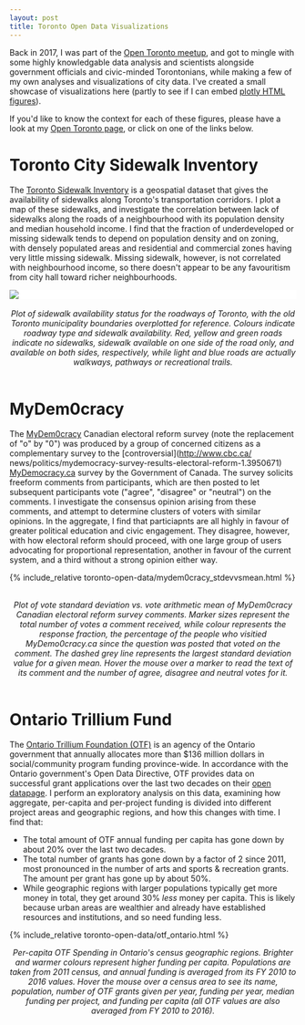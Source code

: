 ```yaml
---
layout: post
title: Toronto Open Data Visualizations
---
```


Back in 2017, I was part of the [Open Toronto meetup](https://www.meetup.com/opentoronto/?_cookie-check=KCWjzTFx54pjoUAa),
and got to mingle with some highly knowledgable data analysis and scientists
alongside government officials and civic-minded Torontonians, while making a
few of my own analyses and visualizations of city data.  I've created a small
showcase of visualizations here (partly to see if I can embed [plotly HTML
figures](https://plot.ly/python/embedding-plotly-graphs-in-HTML/)).

If you'd like to know the context for each of these figures, please have a look
at my [Open Toronto page](https://cczhu.github.io/OpenDataToronto/), or click
on one of the links below.

# Toronto City Sidewalk Inventory

The [Toronto Sidewalk Inventory](https://www.toronto.ca/city-government/data-research-maps/open-data/open-data-catalogue/#3763d352-5f0a-4385-4cec-f255d4860ea5)
is a geospatial dataset that gives the availability of sidewalks along
Toronto's transportation corridors.  I plot a map of these sidewalks, and
investigate the correlation between lack of sidewalks along the roads of a
neighbourhood with its population density and median household income.  I find
that the fraction of underdeveloped or missing sidewalk tends to depend on
population density and on zoning, with densely populated areas and residential
and commercial zones having very little missing sidewalk.  Missing sidewalk,
however, is not correlated with neighbourhood income, so there doesn't appear
to be any favouritism from city hall toward richer neighbourhoods.

<div class="container" style="width:100%; background-color:#fff;">
    <img src="{{ site.url }}/img_post/2018-09-05-toronto-open-data/toronto_sidewalks.png">
</div>
&nbsp;
<center>
<i>Plot of sidewalk availability status for the roadways of Toronto, with the
old Toronto municipality boundaries overplotted for reference.  Colours
indicate roadway type and sidewalk availability.  Red, yellow and green roads
indicate no sidewalks, sidewalk available on one side of the road only, and
available on both sides, respectively, while light and blue roads are actually
walkways, pathways or recreational trails.</i>
</center>
&nbsp;

# MyDem0cracy

The [MyDem0cracy](https://mydem0cracy.ca/) Canadian electoral reform survey 
(note the replacement of "o" by "0") was produced by a group of concerned
citizens as a complementary survey to the [controversial](http://www.cbc.ca/
news/politics/mydemocracy-survey-results-electoral-reform-1.3950671)
[MyDemocracy.ca](https://www.canada.ca/en/campaign/electoral-reform/participate-in-canadian-federal-electoral-reform-consultations/mydemocracyca.html)
survey by the Government of Canada.  The survey solicits freeform comments
from participants, which are then posted to let subsequent participants vote
("agree", "disagree" or "neutral") on the comments.  I investigate the
consensus opinion arising from these comments, and attempt to determine
clusters of voters with similar opinions.  In the aggregate, I find that
particiapnts are all highly in favour of greater political education and civic
engagement.  They disagree, however, with how electoral reform should proceed,
with one large group of users advocating for proportional representation,
another in favour of the current system, and a third without a strong opinion
either way.

{% include_relative toronto-open-data/mydem0cracy_stdevvsmean.html %}
&nbsp;
<center>
<i>Plot of vote standard deviation vs. vote arithmetic mean of MyDem0cracy
Canadian electoral reform survey comments. Marker sizes represent the total
number of votes a comment received, while colour represents the response
fraction, the percentage of the people who visitied MyDemo0cracy.ca since the
question was posted that voted on the comment.  The dashed grey line
represents the largest standard deviation value for a given mean.  Hover the
mouse over a marker to read the text of its comment and the number of agree,
disagree and neutral votes for it.</i>
</center>
&nbsp;

# Ontario Trillium Fund

The [Ontario Trillium Foundation (OTF)](http://www.otf.ca/) is an agency of the
Ontario government that annually allocates more than $136 million dollars in
social/community program funding province-wide.  In accordance with the Ontario
government's Open Data Directive, OTF provides data on successful grant
applications over the last two decades on their [open datapage](http://www.otf.ca/open).
I perform an exploratory analysis on this data, examining how aggregate,
per-capita and per-project funding is divided into different project areas and
geographic regions, and how this changes with time. I find that:

* The total amount of OTF annual funding per capita has gone down by about 20%
over the last two decades.
* The total number of grants has gone down by a factor of 2 since 2011, most
pronounced in the number of arts and sports & recreation grants.  The amount
per grant has gone up by about 50%.
* While geographic regions with larger populations typically get more money in
total, they get around 30% *less* money per capita.  This is likely because
urban areas are wealthier and already have established resources and
institutions, and so need funding less.

{% include_relative toronto-open-data/otf_ontario.html %}
&nbsp;
<center>
<i>Per-capita OTF Spending in Ontario's census geographic regions.  Brighter and
warmer colours represent higher funding per capita.  Populations are taken
from 2011 census, and annual funding is averaged from its FY 2010 to 2016 values.
Hover the mouse over a census area to see its name, population, number of OTF
grants given per year, funding per year, median funding per project, and
funding per capita (all OTF values are also averaged from FY 2010 to 2016).</i>
</center>
&nbsp;